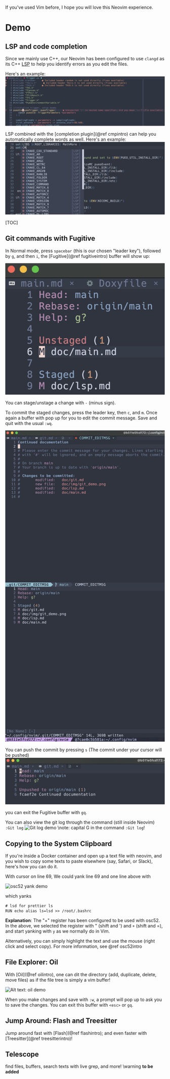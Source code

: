 If you've used Vim before, I hope you will love this Neovim experience.

# Demo

## LSP and code completion

Since we mainly use C++, our Neovim has been configured to use `clangd` as its
C++ [LSP](#lspintro) to help you identify errors as you edit the files.

Here's an example:
![Alt text: lsp error demo](lsp_error_demo.png)


LSP combined with the [completion plugin](@ref cmpintro) can help you
automatically complete words as well. Here's an example:
![Alt text: word completion demo](lsp_cmp_demo.png)

[TOC]
## Git commands with Fugitive

In Normal mode, press `spacebar` (this is our chosen "leader key"), followed by `g`, and then `i`,
the [Fugitive](@ref fugitiveintro) buffer will show up:

![Git stage demo](git_stage_demo.png)

You can stage/unstage a change with `-` (minus sign).

To commit the staged changes, press the leader key, then `c`, and `m`.
Once again a buffer with pop up for you to edit the commit message.
Save and quit with the usual `:wq`.

![Git commit demo](git_commit_demo.png)

You can push the commit by pressing `s` (The commit under your cursor will be pushed)
![Git push demo](git_push_demo.png)

you can exit the Fugitive buffer with `gq`.

You can also view the git log through the command (still inside Neovim)
```:Git log```
![Git log demo](git_log_demo.png)
\note: 
capital G in the command `:Git log`!


## Copying to the System Clipboard

If you're inside a Docker container and open up a text file with neovim, and
you wish to copy some texts to paste elsewhere (say, Safari, or Slack), here's
how you can do it.

With cursor on line 69,
We could yank line 69 and one line above with

![osc52 yank demo](yank_demo.png)

which yanks
```
# lsd for prettier ls
RUN echo alias ls=lsd >> /root/.bashrc
```

**Explanation**:
The "+" register has been configured to be used with osc52.
In the above, we selected the register with \" (shift and ') and `+` (shift and =), 
and start yanking with `y` as we normally do in Vim.

Alternatively, you can simply highlight the text and use the mouse (right click and select copy).
For more information, see @ref osc52intro

## File Explorer: Oil
With [Oil](@ref oilintro), one can dit the directory (add, duplicate, delete,
move files) as if the file tree is simply a vim buffer!

![Alt text: oil demo](oil_demo.png)

When you make changes and save with `:w`, a prompt will pop up to ask you to save the changes.
You can exit this buffer with `<esc>` or `gq`.


## Jump Around: Flash and Treesitter
Jump around fast with [Flash](@ref flashintro); and even faster with 
[Treesitter](@ref treesitterintro)!


## Telescope
find files, buffers, search texts with live grep, and more!
\warning
**to be added**
